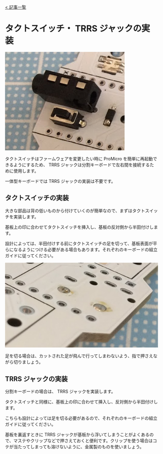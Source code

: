 [< 記事一覧](Readme.markdown)

# タクトスイッチ・ TRRS ジャックの実装

![other_components](img/other_components.jpg)

タクトスイッチはファームウェアを変更したい時に ProMicro を簡単に再起動できるようにするため、 TRRS ジャックは分割キーボードで左右間を接続するために使用します。

一体型キーボードでは TRRS ジャックの実装は不要です。

## タクトスイッチの実装

大きな部品は背の低いものから付けていくのが簡単なので、まずはタクトスイッチを実装します。

基板上の印に合わせてタクトスイッチを挿入し、基板の反対側から半田付けします。

設計によっては、半田付けする前にタクトスイッチの足を切って、基板表面が平らになるようにつける必要がある場合もあります。それぞれのキーボードの組立ガイドに従ってください。

![other_components_cut](img/other_components_cut.jpg)

足を切る場合は、カットされた足が飛んで行ってしまわないよう、指で押さえながら切りましょう。

## TRRS ジャックの実装

分割キーボードの場合は、 TRRS ジャックを実装します。

タクトスイッチと同様に、基板上の印に合わせて挿入し、反対側から半田付けします。

こちらも設計によっては足を切る必要があるので、それぞれのキーボードの組立ガイドに従ってください。

基板を裏返すときに TRRS ジャックが基板から浮いてしまうことがよくあるので、マステやクリップなどで押さえておくと便利です。クリップを使う場合はコテが当たってしまっても溶けないように、金属製のものを使いましょう。
